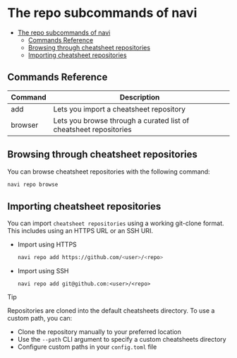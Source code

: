 # The repo subcommands of navi

<!-- TOC -->
* [The repo subcommands of navi](#the-repo-subcommands-of-navi)
  * [Commands Reference](#commands-reference)
  * [Browsing through cheatsheet repositories](#browsing-through-cheatsheet-repositories)
  * [Importing cheatsheet repositories](#importing-cheatsheet-repositories)
<!-- TOC -->

## Commands Reference

| Command | Description                                                       |
|---------|-------------------------------------------------------------------|
| add     | Lets you import a cheatsheet repository                           |
| browser | Lets you browse through a curated list of cheatsheet repositories |

## Browsing through cheatsheet repositories

You can browse cheatsheet repositories with the following command:

```sh
navi repo browse
```

## Importing cheatsheet repositories

You can import `cheatsheet repositories` using a working git-clone format.\
This includes using an HTTPS URL or an SSH URI.

- Import using HTTPS

    ```sh
    navi repo add https://github.com/<user>/<repo>
    ```

- Import using SSH

    ```shell
    navi repo add git@github.com:<user>/<repo>
    ```

> [!TIP]
> Repositories are cloned into the default cheatsheets directory. To use a custom path, you can:
> - Clone the repository manually to your preferred location
> - Use the `--path` CLI argument to specify a custom cheatsheets directory
> - Configure custom paths in your `config.toml` file
